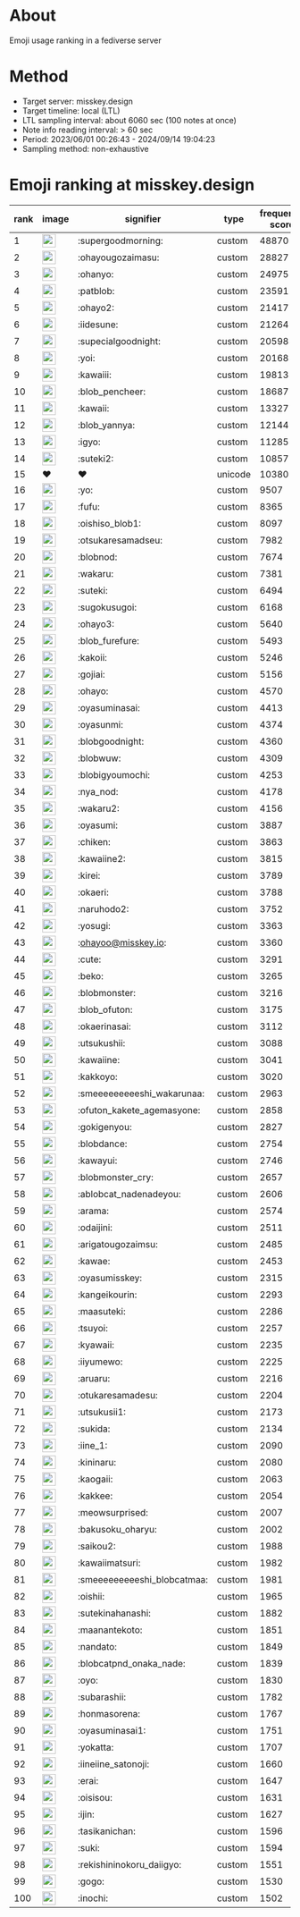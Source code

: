 # About
Emoji usage ranking in a fediverse server

# Method
- Target server: misskey.design
- Target timeline: local (LTL)
- LTL sampling interval: about 6060 sec (100 notes at once)
- Note info reading interval: > 60 sec
- Period: 2023/06/01 00:26:43 - 2024/09/14 19:04:23 
- Sampling method: non-exhaustive

# Emoji ranking at misskey.design

|rank|image|signifier|type|frequency score|
|----|----|----|----|----|
|1|<img height="24" src="https://misskey.design/emoji/supergoodmorning.webp">|:supergoodmorning:|custom|48870|
|2|<img height="24" src="https://misskey.design/emoji/ohayougozaimasu.webp">|:ohayougozaimasu:|custom|28827|
|3|<img height="24" src="https://misskey.design/emoji/ohanyo.webp">|:ohanyo:|custom|24975|
|4|<img height="24" src="https://misskey.design/emoji/patblob.webp">|:patblob:|custom|23591|
|5|<img height="24" src="https://misskey.design/emoji/ohayo2.webp">|:ohayo2:|custom|21417|
|6|<img height="24" src="https://misskey.design/emoji/iidesune.webp">|:iidesune:|custom|21264|
|7|<img height="24" src="https://misskey.design/emoji/supecialgoodnight.webp">|:supecialgoodnight:|custom|20598|
|8|<img height="24" src="https://misskey.design/emoji/yoi.webp">|:yoi:|custom|20168|
|9|<img height="24" src="https://misskey.design/emoji/kawaiii.webp">|:kawaiii:|custom|19813|
|10|<img height="24" src="https://misskey.design/emoji/blob_pencheer.webp">|:blob_pencheer:|custom|18687|
|11|<img height="24" src="https://misskey.design/emoji/kawaii.webp">|:kawaii:|custom|13327|
|12|<img height="24" src="https://misskey.design/emoji/blob_yannya.webp">|:blob_yannya:|custom|12144|
|13|<img height="24" src="https://misskey.design/emoji/igyo.webp">|:igyo:|custom|11285|
|14|<img height="24" src="https://misskey.design/emoji/suteki2.webp">|:suteki2:|custom|10857|
|15|❤|❤|unicode|10380|
|16|<img height="24" src="https://misskey.design/emoji/yo.webp">|:yo:|custom|9507|
|17|<img height="24" src="https://misskey.design/emoji/fufu.webp">|:fufu:|custom|8365|
|18|<img height="24" src="https://misskey.design/emoji/oishiso_blob1.webp">|:oishiso_blob1:|custom|8097|
|19|<img height="24" src="https://misskey.design/emoji/otsukaresamadseu.webp">|:otsukaresamadseu:|custom|7982|
|20|<img height="24" src="https://misskey.design/emoji/blobnod.webp">|:blobnod:|custom|7674|
|21|<img height="24" src="https://misskey.design/emoji/wakaru.webp">|:wakaru:|custom|7381|
|22|<img height="24" src="https://misskey.design/emoji/suteki.webp">|:suteki:|custom|6494|
|23|<img height="24" src="https://misskey.design/emoji/sugokusugoi.webp">|:sugokusugoi:|custom|6168|
|24|<img height="24" src="https://misskey.design/emoji/ohayo3.webp">|:ohayo3:|custom|5640|
|25|<img height="24" src="https://misskey.design/emoji/blob_furefure.webp">|:blob_furefure:|custom|5493|
|26|<img height="24" src="https://misskey.design/emoji/kakoii.webp">|:kakoii:|custom|5246|
|27|<img height="24" src="https://misskey.design/emoji/gojiai.webp">|:gojiai:|custom|5156|
|28|<img height="24" src="https://misskey.design/emoji/ohayo.webp">|:ohayo:|custom|4570|
|29|<img height="24" src="https://misskey.design/emoji/oyasuminasai.webp">|:oyasuminasai:|custom|4413|
|30|<img height="24" src="https://misskey.design/emoji/oyasunmi.webp">|:oyasunmi:|custom|4374|
|31|<img height="24" src="https://misskey.design/emoji/blobgoodnight.webp">|:blobgoodnight:|custom|4360|
|32|<img height="24" src="https://misskey.design/emoji/blobwuw.webp">|:blobwuw:|custom|4309|
|33|<img height="24" src="https://misskey.design/emoji/blobigyoumochi.webp">|:blobigyoumochi:|custom|4253|
|34|<img height="24" src="https://misskey.design/emoji/nya_nod.webp">|:nya_nod:|custom|4178|
|35|<img height="24" src="https://misskey.design/emoji/wakaru2.webp">|:wakaru2:|custom|4156|
|36|<img height="24" src="https://misskey.design/emoji/oyasumi.webp">|:oyasumi:|custom|3887|
|37|<img height="24" src="https://misskey.design/emoji/chiken.webp">|:chiken:|custom|3863|
|38|<img height="24" src="https://misskey.design/emoji/kawaiine2.webp">|:kawaiine2:|custom|3815|
|39|<img height="24" src="https://misskey.design/emoji/kirei.webp">|:kirei:|custom|3789|
|40|<img height="24" src="https://misskey.design/emoji/okaeri.webp">|:okaeri:|custom|3788|
|41|<img height="24" src="https://misskey.design/emoji/naruhodo2.webp">|:naruhodo2:|custom|3752|
|42|<img height="24" src="https://misskey.design/emoji/yosugi.webp">|:yosugi:|custom|3363|
|43|<img height="24" src="https://misskey.design/emoji/ohayoo.webp">|:ohayoo@misskey.io:|custom|3360|
|44|<img height="24" src="https://misskey.design/emoji/cute.webp">|:cute:|custom|3291|
|45|<img height="24" src="https://misskey.design/emoji/beko.webp">|:beko:|custom|3265|
|46|<img height="24" src="https://misskey.design/emoji/blobmonster.webp">|:blobmonster:|custom|3216|
|47|<img height="24" src="https://misskey.design/emoji/blob_ofuton.webp">|:blob_ofuton:|custom|3175|
|48|<img height="24" src="https://misskey.design/emoji/okaerinasai.webp">|:okaerinasai:|custom|3112|
|49|<img height="24" src="https://misskey.design/emoji/utsukushii.webp">|:utsukushii:|custom|3088|
|50|<img height="24" src="https://misskey.design/emoji/kawaiine.webp">|:kawaiine:|custom|3041|
|51|<img height="24" src="https://misskey.design/emoji/kakkoyo.webp">|:kakkoyo:|custom|3020|
|52|<img height="24" src="https://misskey.design/emoji/smeeeeeeeeeshi_wakarunaa.webp">|:smeeeeeeeeeshi_wakarunaa:|custom|2963|
|53|<img height="24" src="https://misskey.design/emoji/ofuton_kakete_agemasyone.webp">|:ofuton_kakete_agemasyone:|custom|2858|
|54|<img height="24" src="https://misskey.design/emoji/gokigenyou.webp">|:gokigenyou:|custom|2827|
|55|<img height="24" src="https://misskey.design/emoji/blobdance.webp">|:blobdance:|custom|2754|
|56|<img height="24" src="https://misskey.design/emoji/kawayui.webp">|:kawayui:|custom|2746|
|57|<img height="24" src="https://misskey.design/emoji/blobmonster_cry.webp">|:blobmonster_cry:|custom|2657|
|58|<img height="24" src="https://misskey.design/emoji/ablobcat_nadenadeyou.webp">|:ablobcat_nadenadeyou:|custom|2606|
|59|<img height="24" src="https://misskey.design/emoji/arama.webp">|:arama:|custom|2574|
|60|<img height="24" src="https://misskey.design/emoji/odaijini.webp">|:odaijini:|custom|2511|
|61|<img height="24" src="https://misskey.design/emoji/arigatougozaimsu.webp">|:arigatougozaimsu:|custom|2485|
|62|<img height="24" src="https://misskey.design/emoji/kawae.webp">|:kawae:|custom|2453|
|63|<img height="24" src="https://misskey.design/emoji/oyasumisskey.webp">|:oyasumisskey:|custom|2315|
|64|<img height="24" src="https://misskey.design/emoji/kangeikourin.webp">|:kangeikourin:|custom|2293|
|65|<img height="24" src="https://misskey.design/emoji/maasuteki.webp">|:maasuteki:|custom|2286|
|66|<img height="24" src="https://misskey.design/emoji/tsuyoi.webp">|:tsuyoi:|custom|2257|
|67|<img height="24" src="https://misskey.design/emoji/kyawaii.webp">|:kyawaii:|custom|2235|
|68|<img height="24" src="https://misskey.design/emoji/iiyumewo.webp">|:iiyumewo:|custom|2225|
|69|<img height="24" src="https://misskey.design/emoji/aruaru.webp">|:aruaru:|custom|2216|
|70|<img height="24" src="https://misskey.design/emoji/otukaresamadesu.webp">|:otukaresamadesu:|custom|2204|
|71|<img height="24" src="https://misskey.design/emoji/utsukusii1.webp">|:utsukusii1:|custom|2173|
|72|<img height="24" src="https://misskey.design/emoji/sukida.webp">|:sukida:|custom|2134|
|73|<img height="24" src="https://misskey.design/emoji/iine_1.webp">|:iine_1:|custom|2090|
|74|<img height="24" src="https://misskey.design/emoji/kininaru.webp">|:kininaru:|custom|2080|
|75|<img height="24" src="https://misskey.design/emoji/kaogaii.webp">|:kaogaii:|custom|2063|
|76|<img height="24" src="https://misskey.design/emoji/kakkee.webp">|:kakkee:|custom|2054|
|77|<img height="24" src="https://misskey.design/emoji/meowsurprised.webp">|:meowsurprised:|custom|2007|
|78|<img height="24" src="https://misskey.design/emoji/bakusoku_oharyu.webp">|:bakusoku_oharyu:|custom|2002|
|79|<img height="24" src="https://misskey.design/emoji/saikou2.webp">|:saikou2:|custom|1988|
|80|<img height="24" src="https://misskey.design/emoji/kawaiimatsuri.webp">|:kawaiimatsuri:|custom|1982|
|81|<img height="24" src="https://misskey.design/emoji/smeeeeeeeeeshi_blobcatmaa.webp">|:smeeeeeeeeeshi_blobcatmaa:|custom|1981|
|82|<img height="24" src="https://misskey.design/emoji/oishii.webp">|:oishii:|custom|1965|
|83|<img height="24" src="https://misskey.design/emoji/sutekinahanashi.webp">|:sutekinahanashi:|custom|1882|
|84|<img height="24" src="https://misskey.design/emoji/maanantekoto.webp">|:maanantekoto:|custom|1851|
|85|<img height="24" src="https://misskey.design/emoji/nandato.webp">|:nandato:|custom|1849|
|86|<img height="24" src="https://misskey.design/emoji/blobcatpnd_onaka_nade.webp">|:blobcatpnd_onaka_nade:|custom|1839|
|87|<img height="24" src="https://misskey.design/emoji/oyo.webp">|:oyo:|custom|1830|
|88|<img height="24" src="https://misskey.design/emoji/subarashii.webp">|:subarashii:|custom|1782|
|89|<img height="24" src="https://misskey.design/emoji/honmasorena.webp">|:honmasorena:|custom|1767|
|90|<img height="24" src="https://misskey.design/emoji/oyasuminasai1.webp">|:oyasuminasai1:|custom|1751|
|91|<img height="24" src="https://misskey.design/emoji/yokatta.webp">|:yokatta:|custom|1707|
|92|<img height="24" src="https://misskey.design/emoji/iineiine_satonoji.webp">|:iineiine_satonoji:|custom|1660|
|93|<img height="24" src="https://misskey.design/emoji/erai.webp">|:erai:|custom|1647|
|94|<img height="24" src="https://misskey.design/emoji/oisisou.webp">|:oisisou:|custom|1631|
|95|<img height="24" src="https://misskey.design/emoji/ijin.webp">|:ijin:|custom|1627|
|96|<img height="24" src="https://misskey.design/emoji/tasikanichan.webp">|:tasikanichan:|custom|1596|
|97|<img height="24" src="https://misskey.design/emoji/suki.webp">|:suki:|custom|1594|
|98|<img height="24" src="https://misskey.design/emoji/rekishininokoru_daiigyo.webp">|:rekishininokoru_daiigyo:|custom|1551|
|99|<img height="24" src="https://misskey.design/emoji/gogo.webp">|:gogo:|custom|1530|
|100|<img height="24" src="https://misskey.design/emoji/inochi.webp">|:inochi:|custom|1502|
